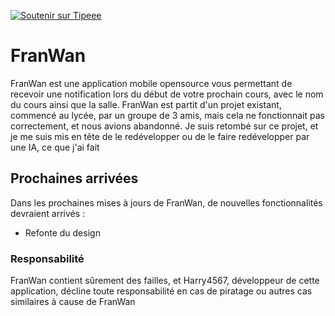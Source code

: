 [![Soutenir sur Tipeee](https://franwan.rf.gd/images/tipeee.svg)](https://fr.tipeee.com/harry456)

# FranWan

FranWan est une application mobile opensource vous permettant de recevoir une notification lors du début de votre prochain cours, avec le nom du cours ainsi que la salle.
FranWan est partit d'un projet existant, commencé au lycée, par un groupe de 3 amis, mais cela ne fonctionnait pas correctement, et nous avions abandonné. Je suis retombé sur ce projet, et je me suis mis en tête de le redévelopper ou de le faire redévelopper par une IA, ce que j'ai fait

## Prochaines arrivées

Dans les prochaines mises à jours de FranWan, de nouvelles fonctionnalités devraient arrivés :

- Refonte du design

### Responsabilité

FranWan contient sûrement des failles, et Harry4567, développeur de cette application, décline toute responsabilité en cas de piratage ou autres cas similaires à cause de FranWan
